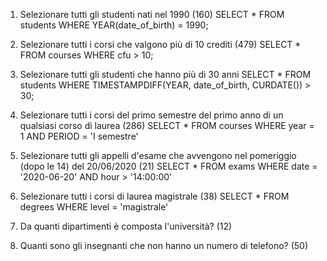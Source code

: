 1. Selezionare tutti gli studenti nati nel 1990 (160)
SELECT *
FROM students
WHERE YEAR(date_of_birth) = 1990;

2. Selezionare tutti i corsi che valgono più di 10 crediti (479)
SELECT *
FROM courses
WHERE cfu > 10;

3. Selezionare tutti gli studenti che hanno più di 30 anni
SELECT *
FROM students
WHERE TIMESTAMPDIFF(YEAR, date_of_birth, CURDATE()) > 30;

4. Selezionare tutti i corsi del primo semestre del primo anno di un qualsiasi corso di
laurea (286)
SELECT *
FROM courses
WHERE year = 1 AND PERIOD = 'I semestre'

5. Selezionare tutti gli appelli d'esame che avvengono nel pomeriggio (dopo le 14) del
20/06/2020 (21)
SELECT *
FROM exams
WHERE date = '2020-06-20'
AND hour > '14:00:00'

6. Selezionare tutti i corsi di laurea magistrale (38)
SELECT *
FROM degrees
WHERE level = 'magistrale'

7. Da quanti dipartimenti è composta l'università? (12)
8. Quanti sono gli insegnanti che non hanno un numero di telefono? (50)